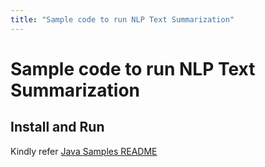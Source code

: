 ```yaml
---
title: "Sample code to run NLP Text Summarization"
---
```


# Sample code to run NLP Text Summarization

## Install and Run
Kindly refer [Java Samples README](../../../../../../../README.md)